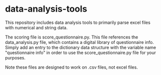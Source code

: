 # data-analysis-tools

This repository includes data analysis tools to primarily parse excel files with 
numerical and string data.

The scoring file is score_questionnaire.py. This file references the data_analysis.py file, which contains a digital library of questionnaire info. Simply add an entry to the dictionary data structure with the variable name "questionnaire info" in order to use the score_questionnaire.py file for your purposes. 

Note these files are designed to work on .csv files, not excel files. 
